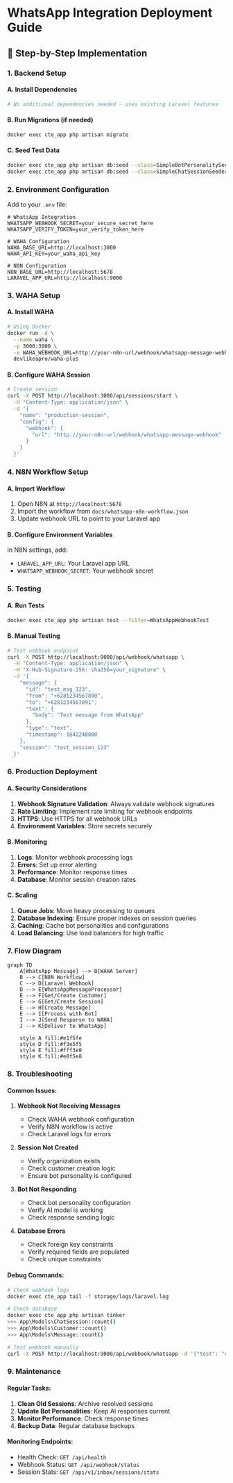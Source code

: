 # WhatsApp Integration Deployment Guide

## 🚀 **Step-by-Step Implementation**

### **1. Backend Setup**

#### **A. Install Dependencies**
```bash
# No additional dependencies needed - uses existing Laravel features
```

#### **B. Run Migrations (if needed)**
```bash
docker exec cte_app php artisan migrate
```

#### **C. Seed Test Data**
```bash
docker exec cte_app php artisan db:seed --class=SimpleBotPersonalitySeeder
docker exec cte_app php artisan db:seed --class=SimpleChatSessionSeeder
```

### **2. Environment Configuration**

Add to your `.env` file:
```env
# WhatsApp Integration
WHATSAPP_WEBHOOK_SECRET=your_secure_secret_here
WHATSAPP_VERIFY_TOKEN=your_verify_token_here

# WAHA Configuration
WAHA_BASE_URL=http://localhost:3000
WAHA_API_KEY=your_waha_api_key

# N8N Configuration
N8N_BASE_URL=http://localhost:5678
LARAVEL_APP_URL=http://localhost:9000
```

### **3. WAHA Setup**

#### **A. Install WAHA**
```bash
# Using Docker
docker run -d \
  --name waha \
  -p 3000:3000 \
  -e WAHA_WEBHOOK_URL=http://your-n8n-url/webhook/whatsapp-message-webhook \
  devlikeapro/waha-plus
```

#### **B. Configure WAHA Session**
```bash
# Create session
curl -X POST http://localhost:3000/api/sessions/start \
  -H "Content-Type: application/json" \
  -d '{
    "name": "production-session",
    "config": {
      "webhook": {
        "url": "http://your-n8n-url/webhook/whatsapp-message-webhook"
      }
    }
  }'
```

### **4. N8N Workflow Setup**

#### **A. Import Workflow**
1. Open N8N at `http://localhost:5678`
2. Import the workflow from `docs/whatsapp-n8n-workflow.json`
3. Update webhook URL to point to your Laravel app

#### **B. Configure Environment Variables**
In N8N settings, add:
- `LARAVEL_APP_URL`: Your Laravel app URL
- `WHATSAPP_WEBHOOK_SECRET`: Your webhook secret

### **5. Testing**

#### **A. Run Tests**
```bash
docker exec cte_app php artisan test --filter=WhatsAppWebhookTest
```

#### **B. Manual Testing**
```bash
# Test webhook endpoint
curl -X POST http://localhost:9000/api/webhook/whatsapp \
  -H "Content-Type: application/json" \
  -H "X-Hub-Signature-256: sha256=your_signature" \
  -d '{
    "message": {
      "id": "test_msg_123",
      "from": "+6281234567890",
      "to": "+6281234567891",
      "text": {
        "body": "Test message from WhatsApp"
      },
      "type": "text",
      "timestamp": 1642248000
    },
    "session": "test_session_123"
  }'
```

### **6. Production Deployment**

#### **A. Security Considerations**
1. **Webhook Signature Validation**: Always validate webhook signatures
2. **Rate Limiting**: Implement rate limiting for webhook endpoints
3. **HTTPS**: Use HTTPS for all webhook URLs
4. **Environment Variables**: Store secrets securely

#### **B. Monitoring**
1. **Logs**: Monitor webhook processing logs
2. **Errors**: Set up error alerting
3. **Performance**: Monitor response times
4. **Database**: Monitor session creation rates

#### **C. Scaling**
1. **Queue Jobs**: Move heavy processing to queues
2. **Database Indexing**: Ensure proper indexes on session queries
3. **Caching**: Cache bot personalities and configurations
4. **Load Balancing**: Use load balancers for high traffic

### **7. Flow Diagram**

```mermaid
graph TD
    A[WhatsApp Message] --> B[WAHA Server]
    B --> C[N8N Workflow]
    C --> D[Laravel Webhook]
    D --> E[WhatsAppMessageProcessor]
    E --> F[Get/Create Customer]
    E --> G[Get/Create Session]
    E --> H[Create Message]
    E --> I[Process with Bot]
    I --> J[Send Response to WAHA]
    J --> K[Deliver to WhatsApp]
    
    style A fill:#e1f5fe
    style D fill:#f3e5f5
    style E fill:#fff3e0
    style K fill:#e8f5e8
```

### **8. Troubleshooting**

#### **Common Issues:**

1. **Webhook Not Receiving Messages**
   - Check WAHA webhook configuration
   - Verify N8N workflow is active
   - Check Laravel logs for errors

2. **Session Not Created**
   - Verify organization exists
   - Check customer creation logic
   - Ensure bot personality is configured

3. **Bot Not Responding**
   - Check bot personality configuration
   - Verify AI model is working
   - Check response sending logic

4. **Database Errors**
   - Check foreign key constraints
   - Verify required fields are populated
   - Check unique constraints

#### **Debug Commands:**
```bash
# Check webhook logs
docker exec cte_app tail -f storage/logs/laravel.log

# Check database
docker exec cte_app php artisan tinker
>>> App\Models\ChatSession::count()
>>> App\Models\Customer::count()
>>> App\Models\Message::count()

# Test webhook manually
curl -X POST http://localhost:9000/api/webhook/whatsapp -d '{"test": "data"}'
```

### **9. Maintenance**

#### **Regular Tasks:**
1. **Clean Old Sessions**: Archive resolved sessions
2. **Update Bot Personalities**: Keep AI responses current
3. **Monitor Performance**: Check response times
4. **Backup Data**: Regular database backups

#### **Monitoring Endpoints:**
- Health Check: `GET /api/health`
- Webhook Status: `GET /api/webhook/status`
- Session Stats: `GET /api/v1/inbox/sessions/stats`

